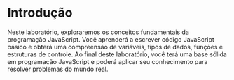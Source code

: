 # Introdução

Neste laboratório, exploraremos os conceitos fundamentais da programação JavaScript. Você aprenderá a escrever código JavaScript básico e obterá uma compreensão de variáveis, tipos de dados, funções e estruturas de controle. Ao final deste laboratório, você terá uma base sólida em programação JavaScript e poderá aplicar seu conhecimento para resolver problemas do mundo real.

